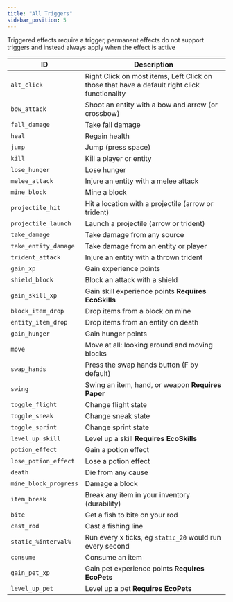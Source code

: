 ```yaml
---
title: "All Triggers"
sidebar_position: 5
---
```


Triggered effects require a trigger, permanent effects do not support triggers and instead always apply when the effect is active

| ID | Description |
| --- | --- |
| `alt_click` | Right Click on most items, Left Click on those that have a default right click functionality |
| `bow_attack` | Shoot an entity with a bow and arrow (or crossbow) |
| `fall_damage` | Take fall damage |
| `heal` | Regain health |
| `jump` | Jump (press space) |
| `kill` | Kill a player or entity |
| `lose_hunger` | Lose hunger |
| `melee_attack` | Injure an entity with a melee attack |
| `mine_block` | Mine a block |
| `projectile_hit` | Hit a location with a projectile (arrow or trident) |
| `projectile_launch` | Launch a projectile (arrow or trident) |
| `take_damage` | Take damage from any source |
| `take_entity_damage` | Take damage from an entity or player |
| `trident_attack` | Injure an entity with a thrown trident |
| `gain_xp` | Gain experience points |
| `shield_block` | Block an attack with a shield |
| `gain_skill_xp` | Gain skill experience points **Requires EcoSkills** |
| `block_item_drop` | Drop items from a block on mine |
| `entity_item_drop` | Drop items from an entity on death |
| `gain_hunger` | Gain hunger points |
| `move` | Move at all: looking around and moving blocks |
| `swap_hands` | Press the swap hands button (F by default) |
| `swing` | Swing an item, hand, or weapon **Requires Paper** |
| `toggle_flight` | Change flight state |
| `toggle_sneak` | Change sneak state |
| `toggle_sprint` | Change sprint state |
| `level_up_skill` | Level up a skill **Requires EcoSkills** |
| `potion_effect` | Gain a potion effect |
| `lose_potion_effect` | Lose a potion effect |
| `death` | Die from any cause |
| `mine_block_progress` | Damage a block |
| `item_break` | Break any item in your inventory (durability) |
| `bite` | Get a fish to bite on your rod |
| `cast_rod` | Cast a fishing line |
| `static_%interval%` | Run every x ticks, eg `static_20` would run every second | 
| `consume` | Consume an item |
| `gain_pet_xp` | Gain pet experience points **Requires EcoPets** |
| `level_up_pet` | Level up a pet **Requires EcoPets** |